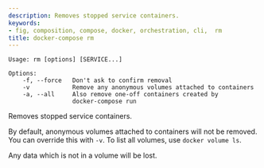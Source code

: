 ```yaml
---
description: Removes stopped service containers.
keywords:
- fig, composition, compose, docker, orchestration, cli,  rm
title: docker-compose rm
---
```


```
Usage: rm [options] [SERVICE...]

Options:
    -f, --force   Don't ask to confirm removal
    -v            Remove any anonymous volumes attached to containers
    -a, --all     Also remove one-off containers created by
                  docker-compose run
```

Removes stopped service containers.

By default, anonymous volumes attached to containers will not be removed. You
can override this with `-v`. To list all volumes, use `docker volume ls`.

Any data which is not in a volume will be lost.

